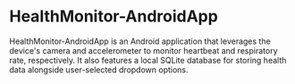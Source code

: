 # HealthMonitor-AndroidApp
HealthMonitor-AndroidApp is an Android application that leverages the device's camera and accelerometer to monitor heartbeat and respiratory rate, respectively. It also features a local SQLite database for storing health data alongside user-selected dropdown options.
